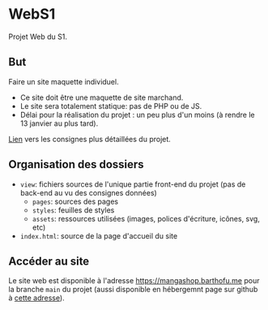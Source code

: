# WebS1

Projet Web du S1.

## But
Faire un site maquette individuel.
- Ce site doit être une maquette de site marchand.
- Le site sera totalement statique: pas de PHP ou de JS.  
- Délai pour la réalisation du projet : un peu plus d'un moins (à rendre le 13 janvier au plus tard).

[Lien](https://i.imgur.com/lCI8Uxt.png) vers les consignes plus détaillées du projet.

## Organisation des dossiers
- `view`: fichiers sources de l'unique partie front-end du projet (pas de back-end au vu des consignes données)
	- `pages`: sources des pages
	- `styles`: feuilles de styles
	- `assets`: ressources utilisées (images, polices d'écriture, icônes, svg, etc)
- `index.html`: source de la page d'accueil du site

## Accéder au site
Le site web est disponible à l'adresse <https://mangashop.barthofu.me> pour la branche `main` du projet (aussi disponible en hébergemnt page sur github à [cette adresse](https://barthofu.github.io/manga-shop/)).

